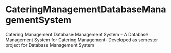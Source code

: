 # CateringManagementDatabaseManagementSystem
Catering Management Database Management System - A Database Management System for Catering Management- Developed as semester project for Database Management System

